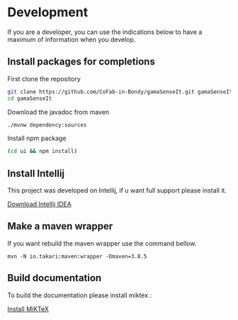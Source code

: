 # Development
If you are a developer, you can use the indications below to have a maximum of information when you develop.

## Install packages for completions

First clone the repository

```sh
git clone https://github.com/CoFab-in-Bondy/gamaSenseIt.git gamaSenseIt
cd gamaSenseIt
```

Download the javadoc from maven
```sh
./mvnw dependency:sources
```

Install npm package 
```sh
(cd ui && npm install)
```

## Install Intellij

This project was developed on Intellij, if u want full support please install it.

[Download Intellij IDEA](https://www.jetbrains.com/fr-fr/idea/download)

## Make a maven wrapper

If you want rebuild the maven wrapper use the command bellow.
```
mvn -N io.takari:maven:wrapper -Dmaven=3.8.5
```

## Build documentation

To build the documentation please install miktex :

[Install MiKTeX](https://miktex.org/download)
